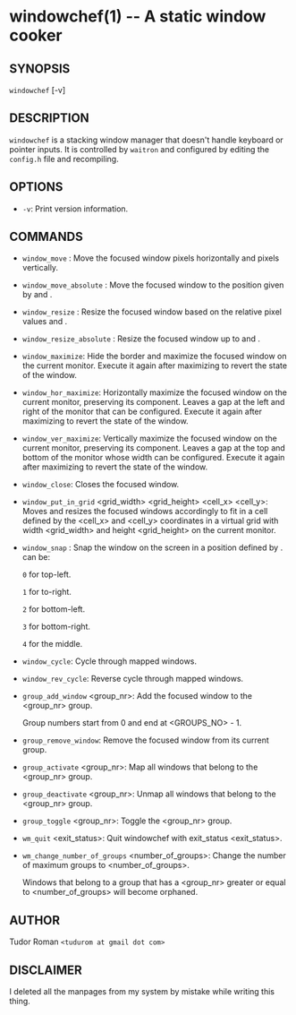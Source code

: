 windowchef(1) -- A static window cooker
=====================================

## SYNOPSIS

`windowchef` [-v]

## DESCRIPTION

`windowchef` is a stacking window manager that doesn't handle keyboard or
pointer inputs. It is controlled by `waitron` and configured by editing the
`config.h` file and recompiling.

## OPTIONS

* `-v`:
	Print version information.

## COMMANDS

* `window_move` <x> <y>:
	Move the focused window <y> pixels horizontally and <y> pixels
	vertically.

* `window_move_absolute` <x> <y>:
	Move the focused window to the position given by <x> and <y>.

* `window_resize` <x> <y>:
	Resize the focused window based on the relative pixel values <x> and <y>.

* `window_resize_absolute` <width> <height>:
	Resize the focused window up to <width> and <height>.

* `window_maximize`:
	Hide the border and maximize the focused window on the current monitor.
	Execute it again after maximizing to revert the state of the window.

* `window_hor_maximize`:
	Horizontally maximize the focused window on the current monitor, preserving
	its <x> component. Leaves a gap at the left and right of the monitor that
	can be configured. Execute it again after maximizing to revert the state of the window.

* `window_ver_maximize`:
	Vertically maximize the focused window on the current monitor, preserving
	its <y> component. Leaves a gap at the top and bottom of the monitor whose
	width can be configured. Execute it again after maximizing to revert the state of the window.

* `window_close`:
	Closes the focused window.

* `window_put_in_grid` <grid_width> <grid_height> <cell_x> <cell_y>:
	Moves and resizes the focused windows accordingly to fit in a cell defined
	by the <cell_x> and <cell_y> coordinates in a virtual grid with width
	<grid_width> and height <grid_height> on the current monitor.

* `window_snap` <pos>:
	Snap the window on the screen in a position defined by <pos>. <pos> can be:

	`0` for top-left.

	`1` for to-right.

	`2` for bottom-left.

	`3` for bottom-right.

	`4` for the middle.

* `window_cycle`:
	Cycle through mapped windows.

* `window_rev_cycle`:
	Reverse cycle through mapped windows.

* `group_add_window` <group_nr>:
	Add the focused window to the <group_nr> group.

	Group numbers start from 0 and end at <GROUPS_NO> - 1.

* `group_remove_window`:
	Remove the focused window from its current group.

* `group_activate` <group_nr>:
	Map all windows that belong to the <group_nr> group.

* `group_deactivate` <group_nr>:
	Unmap all windows that belong to the <group_nr> group.

* `group_toggle` <group_nr>:
	Toggle the <group_nr> group.

* `wm_quit` <exit_status>:
	Quit windowchef with exit_status <exit_status>.

* `wm_change_number_of_groups` <number_of_groups>:
	Change the number of maximum groups to <number_of_groups>.

	Windows that belong to a group that has a <group_nr> greater or equal to
	<number_of_groups> will become orphaned.

## AUTHOR

Tudor Roman `<tudurom at gmail dot com>`

## DISCLAIMER

I deleted all the manpages from my system by mistake while writing this thing.
